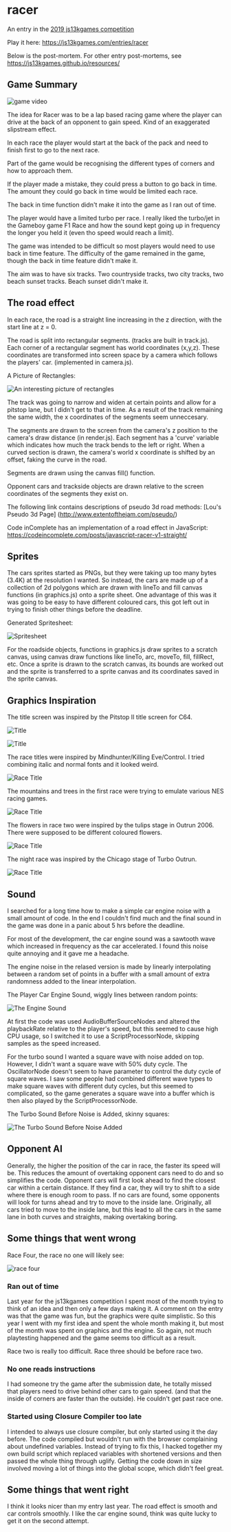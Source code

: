 # racer
An entry in the [2019 js13kgames competition](https://js13kgames.com/)

Play it here: https://js13kgames.com/entries/racer

Below is the post-mortem. For other entry post-mortems, see https://js13kgames.github.io/resources/

## Game Summary

![game video](https://raw.githubusercontent.com/jaammees/racer/master/media/racer.gif)

The idea for Racer was to be a lap based racing game where the player can drive at the back of an opponent to gain speed. Kind of an exaggerated slipstream effect.

In each race the player would start at the back of the pack and need to finish first to go to the next race. 

Part of the game would be recognising the different types of corners and how to approach them.

If the player made a mistake, they could press a button to go back in time. The amount they could go back in time would be limited each race.

The back in time function didn't make it into the game as I ran out of time.  

The player would have a limited turbo per race. I really liked the turbo/jet in the Gameboy game F1 Race and how the sound kept going up in frequency the longer you held it (even tho speed would reach a limit).

The game was intended to be difficult so most players would need to use back in time feature. The difficulty of the game remained in the game, though the back in time feature didn't make it.

The aim was to have six tracks. Two countryside tracks, two city tracks, two beach sunset tracks. Beach sunset didn't make it.

## The road effect

In each race, the road is a straight line increasing in the z direction, with the start line at z = 0.

The road is split into rectangular segments. (tracks are built in track.js). Each corner of a rectangular segment has world coordinates (x,y,z). These coordinates are transformed into screen space by a camera which follows the players' car. (implemented in camera.js). 

A Picture of Rectangles:

![An interesting picture of rectangles](https://raw.githubusercontent.com/jaammees/racer/master/media/rectangles.png)


The track was going to narrow and widen at certain points and allow for a pitstop lane, but I didn't get to that in time. As a result of the track remaining the same width, the x coordinates of the segments seem unneccesary.

The segments are drawn to the screen from the camera's z position to the camera's draw distance (in render.js). Each segment has a 'curve' variable which indicates how much the track bends to the left or right. When a curved section is drawn, the camera's world x coordinate is shifted by an offset, faking the curve in the road. 

Segments are drawn using the canvas fill() function.

Opponent cars and trackside objects are drawn relative to the screen coordinates of the segments they exist on.

The following link contains descriptions of pseudo 3d road methods:
[Lou's Pseudo 3d Page] (http://www.extentofthejam.com/pseudo/)

Code inComplete has an implementation of a road effect in JavaScript: https://codeincomplete.com/posts/javascript-racer-v1-straight/

## Sprites

The cars sprites started as PNGs, but they were taking up too many bytes (3.4K) at the resolution I wanted. So instead, the cars are made up of a collection of 2d polygons which are drawn with lineTo and fill canvas functions (in graphics.js) onto a sprite sheet. One advantage of this was it was going to be easy to have different coloured cars, this got left out in trying to finish other things before the deadline.

Generated Spritesheet:

![Spritesheet](https://raw.githubusercontent.com/jaammees/racer/master/media/spritesheet.png)


For the roadside objects, functions in graphics.js draw sprites to a scratch canvas, using canvas draw functions like lineTo, arc, moveTo, fill, fillRect, etc. Once a sprite is drawn to the scratch canvas, its bounds are worked out and the sprite is transferred to a sprite canvas and its coordinates saved in the sprite canvas.

## Graphics Inspiration

The title screen was inspired by the Pitstop II title screen for C64.

![Title](https://raw.githubusercontent.com/jaammees/racer/master/media/title.png)

![Title](https://raw.githubusercontent.com/jaammees/racer/master/media/pitstop2.gif)

The race titles were inspired by Mindhunter/Killing Eve/Control. I tried combining italic and normal fonts and it looked weird. 

![Race Title](https://raw.githubusercontent.com/jaammees/racer/master/media/racetitle.png)

The mountains and trees in the first race were trying to emulate various NES racing games.

![Race Title](https://raw.githubusercontent.com/jaammees/racer/master/media/mountains.png)

The flowers in race two were inspired by the tulips stage in Outrun 2006. There were supposed to be different coloured flowers.

![Race Title](https://raw.githubusercontent.com/jaammees/racer/master/media/tulips.png)


The night race was inspired by the Chicago stage of Turbo Outrun.

![Race Title](https://raw.githubusercontent.com/jaammees/racer/master/media/night.png)


## Sound 

I searched for a long time how to make a simple car engine noise with a small amount of code. In the end I couldn't find much and the final sound in the game was done in a panic about 5 hrs before the deadline.

For most of the development, the car engine sound was a sawtooth wave which increased in frequency as the car accelerated. I found this noise quite annoying and it gave me a headache.

The engine noise in the relased version is made by linearly interpolating between a random set of points in a buffer with a small amount of extra randomness added to the linear interpolation.

The Player Car Engine Sound, wiggly lines between random points:

![The Engine Sound](https://raw.githubusercontent.com/jaammees/racer/master/media/enginesound.png)

At first the code was used AudioBufferSourceNodes and altered the playbackRate relative to the player's speed, but this seemed to cause high CPU usage, so I switched it to use a ScriptProcessorNode, skipping samples as the speed increased.

For the turbo sound I wanted a square wave with noise added on top. However, I didn't want a square wave with 50% duty cycle. The OscillatorNode doesn't seem to have parameter to control the duty cycle of square waves. I saw some people had combined different wave types to make square waves with different duty cycles, but this seemed to complicated, so the game generates a square wave into a buffer which is then also played by the ScriptProcessorNode.

The Turbo Sound Before Noise is Added, skinny squares:

![The Turbo Sound Before Noise Added](https://raw.githubusercontent.com/jaammees/racer/master/media/turbosound.png)

## Opponent AI
Generally, the higher the position of the car in race, the faster its speed will be. This reduces the amount of overtaking opponent cars need to do and so simplifies the code. Opponent cars will first look ahead to find the closest car within a certain distance. If they find a car, they will try to shift to a side where there is enough room to pass. If no cars are found, some opponents will look for turns ahead and try to move to the inside lane. Originally, all cars tried to move to the inside lane, but this lead to all the cars in the same lane in both curves and straights, making overtaking boring.


## Some things that went wrong

Race Four, the race no one will likely see:

![race four](https://raw.githubusercontent.com/jaammees/racer/master/media/race4.gif)

### Ran out of time

Last year for the js13kgames competition I spent most of the month trying to think of an idea and then only a few days making it. A comment on the entry was that the game was fun, but the graphics were quite simplistic. So this year I went with my first idea and spent the whole month making it, but most of the month was spent on graphics and the engine. So again, not much playtesting happened and the game seems too difficult as a result. 

Race two is really too difficult. Race three should be before race two.

### No one reads instructions

I had someone try the game after the submission date, he totally missed that players need to drive behind other cars to gain speed. (and that the inside of corners are faster than the outside). He couldn't get past race one.

### Started using Closure Compiler too late

I intended to always use closure compiler, but only started using it the day before. The code compiled but wouldn't run with the browser complaining about undefined variables. Instead of trying to fix this, I hacked together my own build script which replaced variables with shortened versions and then passed the whole thing through uglify.
Getting the code down in size involved moving a lot of things into the global scope, which didn't feel great.

## Some things that went right

I think it looks nicer than my entry last year. The road effect is smooth and car controls smoothly. I like the car engine sound, think was quite lucky to get it on the second attempt.